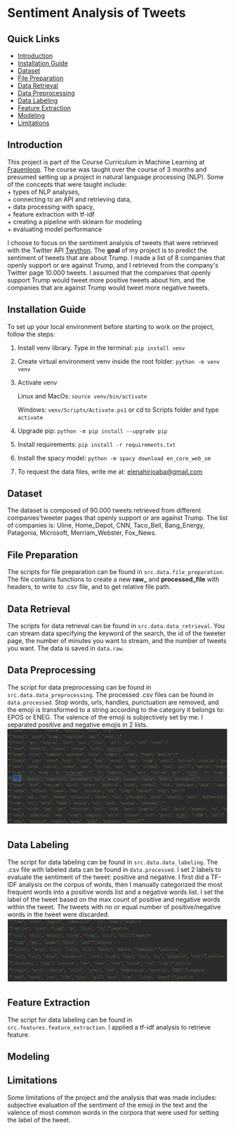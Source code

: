 
# Sentiment Analysis of Tweets

## Quick Links
* [Introduction](#introduction)
* [Installation Guide](#installation-guide)
* [Dataset](#Datasets)
* [File Preparation](#data-preparation)
* [Data Retrieval](#data-retrieval)
* [Data Preprocessing](#data-preprocessing)
* [Data Labeling](#data-labeling)
* [Feature Extraction](#feature-extraction)
* [Modeling](#modeling)
* [Limitations](#limitations)


## Introduction

This project is part of the Course Curriculum in Machine Learning at [Frauenloop](https://www.frauenloop.org/). The course was taught over the course of 3 months and presumed setting up a project in natural language processing (NLP).
Some of the concepts that were taught include: <br>
    + types of NLP analyses, <br>
    + connecting to an API and retrieving data, <br>
    + data processing with spacy, <br>
    + feature extraction with tf-idf <br>
    + creating a pipeline with sklearn for modeling <br>
    + evaluating model performance<br>
    
I choose to focus on the sentiment analysis of tweets that were retrieved with the Twitter API [Twython](https://twython.readthedocs.io/en/latest/). The **goal** of my project is to predict the sentiment of tweets that are about Trump.
I made a list of 8 companies that openly support or are against Trump, and I retrieved from the company's Twitter page 10.000 tweets. I assumed that the companies that openly support Trump would tweet more positive tweets about him, 
and the companies that are against Trump would tweet more negative tweets. 

## Installation Guide

To set up your local environment before starting to work on the project, follow the steps:<br>
   
   1. Install venv library. Type in the terminal: `pip install venv`

   2. Create virtual environment venv inside the root folder:  `python -m venv venv`


   3. Activate venv

        Linux and MacOs: `source venv/bin/activate`
        
        Windows: `venv/Scripts/Activate.ps1` or cd to Scripts folder and type `activate`

   4. Upgrade pip:  `python -m pip install --upgrade pip`


   5. Install requirements: `pip install -r requirements.txt`
 
   6. Install the spacy model: `python -m spacy download en_core_web_sm`
   
   7. To request the data files, write me at: [elenahirjoaba@gmail.com](elenahirjoaba@gmail.com)

## Dataset
The dataset is composed of 90.000 tweets retrieved from different companies'tweeter pages that openly support or are against Trump. The list of companies is: Uline, Home_Depot, CNN, Taco_Bell, Bang_Energy, Patagonia, Microsoft, Merriam_Webster, Fox_News.

## File Preparation

The scripts for file preparation can be found in `src.data.file_preparation`. The file contains functions to create a new **raw_** and **processed_file** with headers, to write to .csv file, and to get relative file path.

## Data Retrieval

The scripts for data retrieval can be found in `src.data.data_retrieval`. You can stream data specifying the keyword of the search, the id of the tweeter page, the number of minutes you want to stream, and the number of tweets you want.
The data is saved in `data.raw`.

## Data Preprocessing

The script for data preprocessing can be found in `src.data.data_preprocessing`. The processed .csv files can be found in `data.processed`. Stop words, urls, handles, punctuation are removed, and the emoji is transformed to a string according to the category it belongs to: EPOS or ENEG. The valence of the emoji is subjectively set by me. I separated positive and negative emojis in 2 lists.
![Data_Preprocessed](/images/processed_data.png)
## Data Labeling

The script for data labeling can be found in `src.data.data_labeling`. The .csv file with labeled data can be found in `data.processed`. I set 2 labels to evaluate the sentiment of the tweet: positive and negative. I first did a TF-IDF analysis on the corpus of words, then I manually categorized the most frequent words into a positive words list and a negative words list. I set the label of the tweet based on the max count of positive and negative words within the tweet. The tweets with no or equal number of positive/negative words in the tweet were discarded.
![Data_Labeled](/images/labeled_data.png)
## Feature Extraction

The script for data labeling can be found in `src.features.feature_extraction`. I applied a tf-idf analysis to retrieve feature.

## Modeling

## Limitations
Some limitations of the project and the analysis that was made includes: subjective evaluation of the sentiment of the emoji in the text and the valence of most common words in the corpora that were used for setting the label of the tweet.






